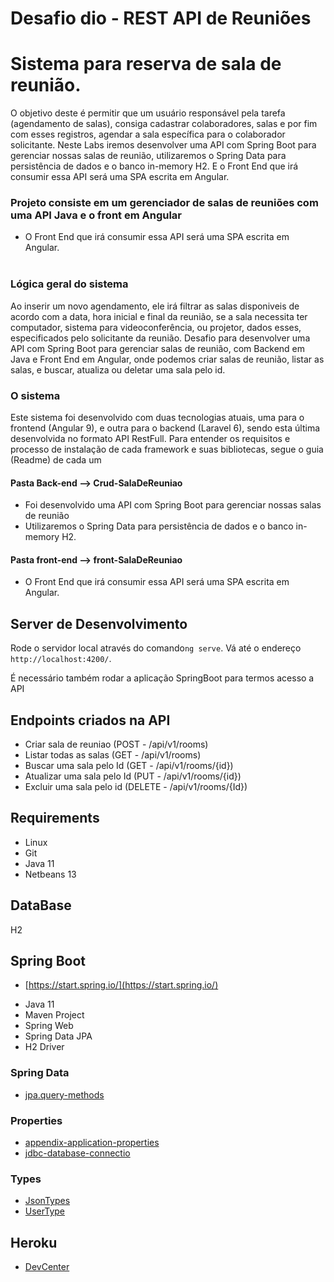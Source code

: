 # Desafio dio - REST API de Reuniões 
# Sistema para reserva de sala de reunião.

O objetivo deste é permitir que um usuário responsável pela tarefa (agendamento de salas), consiga cadastrar colaboradores, salas e por fim com esses registros, agendar a sala específica para o colaborador solicitante. Neste Labs iremos desenvolver uma API com Spring Boot para gerenciar nossas salas de reunião, utilizaremos o Spring Data para persistência de dados e o banco in-memory H2. E o Front End que irá consumir essa API será uma SPA escrita em Angular.

### Projeto consiste em um gerenciador de salas de reuniões com uma API Java e o front em Angular

-    O Front End que irá consumir essa API será uma SPA escrita em Angular.      
  ​        

### Lógica geral do sistema

Ao inserir um novo agendamento, ele irá filtrar as salas disponiveis de acordo com a data, hora inicial e final da reunião, se a sala necessita ter computador, sistema para videoconferência, ou projetor, dados esses, especificados pelo solicitante da reunião. Desafio para desenvolver uma API com Spring Boot para gerenciar salas de reunião, com Backend em Java e Front End em Angular, onde podemos criar salas de reunião, listar as salas, e buscar, atualiza ou deletar uma sala pelo id.

### O sistema

Este sistema foi desenvolvido com duas tecnologias atuais, uma para o frontend (Angular 9), e outra para o backend (Laravel 6), sendo esta última desenvolvida no formato API RestFull. Para entender os requisitos e processo de instalação de cada framework e suas bibliotecas, segue o guia (Readme) de cada um

#### Pasta Back-end --> Crud-SalaDeReuniao

- Foi desenvolvido uma API com Spring Boot para gerenciar nossas salas de reunião
- Utilizaremos o Spring Data para persistência de dados e o banco in-memory H2.

#### Pasta front-end --> front-SalaDeReuniao

- O Front End que irá consumir essa API será uma SPA escrita em Angular.
  

## Server de Desenvolvimento

Rode o servidor local através do comando`ng serve`. Vá até o endereço `http://localhost:4200/`.

É necessário também rodar a aplicação SpringBoot para termos acesso a API

## Endpoints criados na API

- Criar sala de reuniao (POST - /api/v1/rooms)
- Listar todas as salas (GET - /api/v1/rooms)
- Buscar uma sala pelo Id (GET - /api/v1/rooms/{id})
- Atualizar uma sala pelo Id (PUT - /api/v1/rooms/{id})
- Excluir uma sala pelo id (DELETE - /api/v1/rooms/{Id})

## Requirements

* Linux
* Git
* Java 11
* Netbeans 13

## DataBase

H2

## Spring Boot

* [https://start.spring.io/](https://start.spring.io/)

+ Java 11
+ Maven Project
+ Spring Web
+ Spring Data JPA
+ H2 Driver

### Spring Data

* [jpa.query-methods](https://docs.spring.io/spring-data/jpa/docs/current/reference/html/#jpa.query-methods)

### Properties

* [appendix-application-properties](https://docs.spring.io/spring-boot/docs/current/reference/html/appendix-application-properties.html)
* [jdbc-database-connectio](https://www.codejava.net/java-se/jdbc/jdbc-database-connection-url-for-common-databases)

### Types

* [JsonTypes](https://github.com/vladmihalcea/hibernate-types)
* [UserType](https://docs.jboss.org/hibernate/orm/3.5/api/org/hibernate/usertype/UserType.html)

## Heroku

* [DevCenter](https://devcenter.heroku.com/articles/getting-started-with-gradle-on-heroku)

